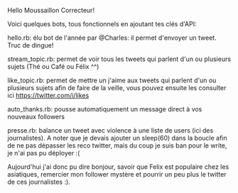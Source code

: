 Hello Moussaillon Correcteur!

Voici quelques bots, tous fonctionnels en ajoutant tes clés d'API:

hello.rb: élu bot de l'année par @Charles: il permet d'envoyer un tweet. Truc de dingue!

stream_topic.rb: permet de voir tous les tweets qui parlent d'un ou plusieurs sujets (Thé ou Café ou Félix ^^)

like_topic.rb: permet de mettre un j'aime aux tweets qui parlent d'un ou plusieurs sujets afin de faire de la veille, vous pouvez ensuite les consulter ici https://twitter.com/i/likes

auto_thanks.rb: pousse automatiquement un message direct à vos nouveaux followers

presse.rb: balance un tweet avec violence à une liste de users (ici des journalistes). A noter que je devais ajouter un sleep(60) dans la boucle afin de ne pas dépasser les reco twitter, mais du coup je suis ban pour le write, je n'ai pas pu déployer :(

Aujourd'hui j'ai donc pu dire bonjour, savoir que Felix est populaire chez les asiatiques, remercier mon follower mystère et pourrir un peu plus le twitter de ces journalistes :).



